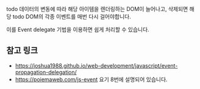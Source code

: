 todo 데이터의 변동에 따라 해당 아이템을 렌더링하는 DOM이 늘어나고, 삭제되면 해당 todo DOM의 각종 이벤트를 매번 다시 걸어야합니다.

이를 Event delegate 기법을 이용하면 쉽게 처리할 수 있습니다.

## 참고 링크

- https://joshua1988.github.io/web-development/javascript/event-propagation-delegation/
- https://poiemaweb.com/js-event 요기 8번에 설명되어 있습니다.